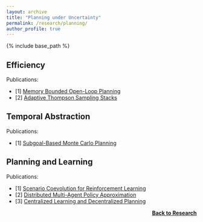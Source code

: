 ```yaml
---
layout: archive
title: "Planning under Uncertainty"
permalink: /research/planning/
author_profile: true
---
```


{% include base_path %}

## Efficiency

Publications:
- [1] [Memory Bounded Open-Loop Planning](https://ojs.aaai.org/index.php/AAAI/article/view/4794)
- [2] [Adaptive Thompson Sampling Stacks](https://www.ijcai.org/proceedings/2019/0778)

## Temporal Abstraction

Publications:
- [1] [Subgoal-Based Monte Carlo Planning](https://www.ijcai.org/proceedings/2019/772)

## Planning and Learning

Publications:
- [1] [Scenario Coevolution for Reinforcement Learning](http://thomyphan.github.io/files/2019-gecco.pdf)
- [2] [Distributed Multi-Agent Policy Approximation](https://arxiv.org/pdf/1901.08761.pdf)
- [3] [Centralized Learning and Decentralized Planning](http://thomyphan.github.io/files/2020-ala.pdf)

<div style="float: right;">
    <a href="https://thomyphan.github.io/research/"><strong>Back to Research</strong></a>
</div>